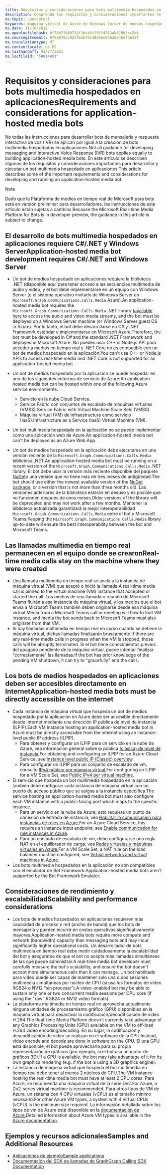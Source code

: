 ```yaml
---
title: Requisitos y consideraciones para bots multimedia hospedados en aplicaciones
description: Comprenda los requisitos y consideraciones importantes relacionados con la creación de bots multimedia hospedados en aplicaciones para Microsoft Teams.
ms.topic: conceptual
keywords: máquina virtual de Azure de Windows Server de medios hospedados en la aplicación
ms.date: 11/16/2018
ms.openlocfilehash: bf75b7f689713f16cb3ff9ff4313ab829b5cc2d6
ms.sourcegitcommit: 976e870cc925f61b76c3830ec04ba6e4bdfde32f
ms.translationtype: MT
ms.contentlocale: es-ES
ms.lasthandoff: 01/27/2021
ms.locfileid: "50014491"
---
```

# <a name="requirements-and-considerations-for-application-hosted-media-bots"></a><span data-ttu-id="1895e-104">Requisitos y consideraciones para bots multimedia hospedados en aplicaciones</span><span class="sxs-lookup"><span data-stu-id="1895e-104">Requirements and considerations for application-hosted media bots</span></span>

<span data-ttu-id="1895e-105">No todas las instrucciones para desarrollar bots de mensajería y respuesta interactiva de voz (IVR) se aplican por igual a la creación de bots multimedia hospedados en aplicaciones.</span><span class="sxs-lookup"><span data-stu-id="1895e-105">Not all guidance for developing messaging and Interactive Voice Response (IVR) bots applies equally to building application-hosted media bots.</span></span> <span data-ttu-id="1895e-106">En este artículo se describen algunos de los requisitos y consideraciones importantes para desarrollar y ejecutar un bot multimedia hospedado en aplicaciones.</span><span class="sxs-lookup"><span data-stu-id="1895e-106">This article describes some of the important requirements and considerations for developing and running an application-hosted media bot.</span></span>

> [!NOTE]
> <span data-ttu-id="1895e-107">Dado que la Plataforma de medios en tiempo real de Microsoft para bots está en versión preliminar para desarrolladores, las instrucciones de este artículo están sujetas a cambios.</span><span class="sxs-lookup"><span data-stu-id="1895e-107">Because the Microsoft Real-time Media Platform for Bots is in developer preview, the guidance in this article is subject to change.</span></span>

## <a name="application-hosted-media-bot-development-requires-cnet-and-windows-server"></a><span data-ttu-id="1895e-108">El desarrollo de bots multimedia hospedados en aplicaciones requiere C#/.NET y Windows Server</span><span class="sxs-lookup"><span data-stu-id="1895e-108">Application-hosted media bot development requires C#/.NET and Windows Server</span></span>

- <span data-ttu-id="1895e-109">Un bot de medios hospedado en aplicaciones requiere la biblioteca .NET (disponible aquí para tener acceso a las secuencias multimedia de audio y vídeo, y el bot debe implementarse en un equipo con Windows Server (o el sistema operativo invitado de Windows Server en `Microsoft.Graph.Communications.Calls.Media` Azure).[](https://www.nuget.org/packages/Microsoft.Graph.Communications.Calls.Media/)</span><span class="sxs-lookup"><span data-stu-id="1895e-109">An application-hosted media bot requires the `Microsoft.Graph.Communications.Calls.Media` .NET library ([available here](https://www.nuget.org/packages/Microsoft.Graph.Communications.Calls.Media/) to access the audio and video media streams, and the bot must be deployed on a Windows Server machine (or Windows Server guest OS in Azure).</span></span> <span data-ttu-id="1895e-110">Por lo tanto, el bot debe desarrollarse en C# y .NET Framework estándar e implementarse en Microsoft Azure.</span><span class="sxs-lookup"><span data-stu-id="1895e-110">Therefore, the bot must be developed in C# and the standard .NET Framework and deployed in Microsoft Azure.</span></span> <span data-ttu-id="1895e-111">No puedes usar C++ ni Node.js API para acceder a medios en tiempo real y .NET Core no es compatible con un bot de medios hospedado en la aplicación.</span><span class="sxs-lookup"><span data-stu-id="1895e-111">You can't use C++ or Node.js APIs to access real-time media and .NET Core is not supported for an application-hosted media bot.</span></span>

- <span data-ttu-id="1895e-112">Un bot de medios hospedado por la aplicación se puede hospedar en uno de los siguientes entornos de servicio de Azure:</span><span class="sxs-lookup"><span data-stu-id="1895e-112">An application-hosted media bot can be hosted within one of the following Azure service environments:</span></span>
  - <span data-ttu-id="1895e-113">Servicio en la nube.</span><span class="sxs-lookup"><span data-stu-id="1895e-113">Cloud Service.</span></span>
  - <span data-ttu-id="1895e-114">Service Fabric con conjuntos de escalado de máquinas virtuales (VMSS).</span><span class="sxs-lookup"><span data-stu-id="1895e-114">Service Fabric with Virtual Machine Scale Sets (VMSS).</span></span>
  - <span data-ttu-id="1895e-115">Máquina virtual (VM) de infraestructura como servicio (IaaS).</span><span class="sxs-lookup"><span data-stu-id="1895e-115">Infrastructure as a Service (IaaS) Virtual Machine (VM).</span></span>  
  
- <span data-ttu-id="1895e-116">Un bot multimedia hospedado en la aplicación no se puede implementar como una aplicación web de Azure.</span><span class="sxs-lookup"><span data-stu-id="1895e-116">An application-hosted media bot can't be deployed as an Azure Web App.</span></span>

- <span data-ttu-id="1895e-117">Un bot de medios hospedado en la aplicación debe ejecutarse en una versión reciente de la `Microsoft.Graph.Communications.Calls.Media` biblioteca .NET.</span><span class="sxs-lookup"><span data-stu-id="1895e-117">An application-hosted media bot must be running on a recent version of the `Microsoft.Graph.Communications.Calls.Media` .NET library.</span></span> <span data-ttu-id="1895e-118">El bot debe usar la versión más reciente disponible del paquete [NuGet](https://www.nuget.org/packages/Microsoft.Graph.Communications.Calls.Media/)o una versión que no tiene más de tres meses de antigüedad.</span><span class="sxs-lookup"><span data-stu-id="1895e-118">The bot should use either the newest available version of the [NuGet package](https://www.nuget.org/packages/Microsoft.Graph.Communications.Calls.Media/), or a version that is not more than three months old.</span></span> <span data-ttu-id="1895e-119">Las versiones anteriores de la biblioteca estarán en desuso y es posible que no funcionen después de unos meses.</span><span class="sxs-lookup"><span data-stu-id="1895e-119">Older versions of the library will be deprecated and may not work after a few months.</span></span> <span data-ttu-id="1895e-120">Mantener la biblioteca actualizada garantizará la mejor interoperabilidad `Microsoft.Graph.Communications.Calls.Media` entre el bot y Microsoft Teams.</span><span class="sxs-lookup"><span data-stu-id="1895e-120">Keeping the `Microsoft.Graph.Communications.Calls.Media` library up-to-date will ensure the best interoperability between the bot and Microsoft Teams.</span></span>

## <a name="real-time-media-calls-stay-on-the-machine-where-they-were-created"></a><span data-ttu-id="1895e-121">Las llamadas multimedia en tiempo real permanecen en el equipo donde se crearon</span><span class="sxs-lookup"><span data-stu-id="1895e-121">Real-time media calls stay on the machine where they were created</span></span>

- <span data-ttu-id="1895e-122">Una llamada multimedia en tiempo real se ancla a la instancia de máquina virtual (VM) que aceptó o inició la llamada.</span><span class="sxs-lookup"><span data-stu-id="1895e-122">A real-time media call is pinned to the virtual machine (VM) instance that accepted or started the call.</span></span> <span data-ttu-id="1895e-123">Los medios de una llamada o reunión de Microsoft Teams fluirán a esa instancia de máquina virtual, y los medios que el bot envía a Microsoft Teams también deben originarse desde esa máquina virtual.</span><span class="sxs-lookup"><span data-stu-id="1895e-123">Media from a Microsoft Teams call or meeting will flow to that VM instance, and media the bot sends back to Microsoft Teams must also originate from that VM.</span></span>
- <span data-ttu-id="1895e-124">Si hay llamadas multimedia en tiempo real en curso cuando se detiene la máquina virtual, dichas llamadas finalizarán bruscamente.</span><span class="sxs-lookup"><span data-stu-id="1895e-124">If there are any real-time media calls in progress when the VM is stopped, those calls will be abruptly terminated.</span></span> <span data-ttu-id="1895e-125">Si el bot tiene conocimientos previos del apagado pendiente de la máquina virtual, puede intentar finalizar "correctamente" las llamadas.</span><span class="sxs-lookup"><span data-stu-id="1895e-125">If the bot has prior knowledge of the pending VM shutdown, it can try to "gracefully" end the calls.</span></span>

## <a name="application-hosted-media-bots-must-be-directly-accessible-on-the-internet"></a><span data-ttu-id="1895e-126">Los bots de medios hospedados en aplicaciones deben ser accesibles directamente en Internet</span><span class="sxs-lookup"><span data-stu-id="1895e-126">Application-hosted media bots must be directly accessible on the internet</span></span>

- <span data-ttu-id="1895e-127">Cada instancia de máquina virtual que hospeda un bot de medios hospedado por la aplicación en Azure debe ser accesible directamente desde Internet mediante una dirección IP pública de nivel de instancia (ILPIP).</span><span class="sxs-lookup"><span data-stu-id="1895e-127">Each VM instance hosting an application-hosted media bot in Azure must be directly accessible from the internet using an instance-level public IP address (ILPIP).</span></span>
  - <span data-ttu-id="1895e-128">Para obtener y configurar un ILPIP para un servicio en la nube de Azure, vea información general sobre ip pública [(clásica) de nivel de instancia.](/azure/virtual-network/virtual-networks-instance-level-public-ip)</span><span class="sxs-lookup"><span data-stu-id="1895e-128">For obtaining and configuring an ILPIP for an Azure Cloud Service, see [Instance level public IP (Classic) overview](/azure/virtual-network/virtual-networks-instance-level-public-ip).</span></span>
  - <span data-ttu-id="1895e-129">Para configurar un ILPIP para un conjunto de escalado de vm, consulte [IPv4 público por máquina virtual.](/azure/virtual-machine-scale-sets/virtual-machine-scale-sets-networking#public-ipv4-per-virtual-machine)</span><span class="sxs-lookup"><span data-stu-id="1895e-129">For configuring an ILPIP for a VM Scale Set, see [Public IPv4 per virtual machine](/azure/virtual-machine-scale-sets/virtual-machine-scale-sets-networking#public-ipv4-per-virtual-machine).</span></span>
- <span data-ttu-id="1895e-130">El servicio que hospeda un bot multimedia hospedado en la aplicación también debe configurar cada instancia de máquina virtual con un puerto de acceso público que se asigna a la instancia específica.</span><span class="sxs-lookup"><span data-stu-id="1895e-130">The service hosting an application-hosted media bot must also configure each VM instance with a public-facing port which maps to the specific instance.</span></span>
  - <span data-ttu-id="1895e-131">Para un servicio en la nube de Azure, esto requiere un punto de conexión de entrada de instancia; vea [Habilitar la comunicación para instancias de roles en Azure.](/azure/cloud-services/cloud-services-enable-communication-role-instances)</span><span class="sxs-lookup"><span data-stu-id="1895e-131">For an Azure Cloud Service, this requires an instance input endpoint; see [Enable communication for role instances in Azure](/azure/cloud-services/cloud-services-enable-communication-role-instances).</span></span>
  - <span data-ttu-id="1895e-132">Para un conjunto de escalado de vm, debe configurarse una regla NAT en el equilibrador de carga; vea [Redes virtuales y máquinas virtuales en Azure.](/azure/virtual-machines/windows/network-overview)</span><span class="sxs-lookup"><span data-stu-id="1895e-132">For a VM Scale Set, a NAT rule on the load balancer must be configured; see [Virtual networks and virtual machines in Azure](/azure/virtual-machines/windows/network-overview).</span></span>
- <span data-ttu-id="1895e-133">Los bots multimedia hospedados en la aplicación no son compatibles con el emulador de Bot Framework.</span><span class="sxs-lookup"><span data-stu-id="1895e-133">Application-hosted media bots aren't supported by the Bot Framework Emulator.</span></span>

## <a name="scalability-and-performance-considerations"></a><span data-ttu-id="1895e-134">Consideraciones de rendimiento y escalabilidad</span><span class="sxs-lookup"><span data-stu-id="1895e-134">Scalability and performance considerations</span></span>

- <span data-ttu-id="1895e-135">Los bots de medios hospedados en aplicaciones requieren más capacidad de proceso y red (ancho de banda) que los bots de mensajería y pueden incurrir en costos operativos significativamente mayores.</span><span class="sxs-lookup"><span data-stu-id="1895e-135">Application-hosted media bots require more compute and network (bandwidth) capacity than messaging bots and may incur significantly higher operational costs.</span></span> <span data-ttu-id="1895e-136">Un desarrollador de bots multimedia en tiempo real debe medir cuidadosamente la escalabilidad del bot y asegurarse de que el bot no acepta más llamadas simultáneas de las que puede administrar.</span><span class="sxs-lookup"><span data-stu-id="1895e-136">A real-time media bot developer must carefully measure the bot's scalability, and ensure the bot doesn't accept more simultaneous calls than it can manage.</span></span> <span data-ttu-id="1895e-137">Un bot habilitado para vídeo puede ser capaz de mantener solo una o dos sesiones multimedia simultáneas por núcleo de CPU (si usa los formatos de vídeo RGB24 o NV12 "sin procesar").</span><span class="sxs-lookup"><span data-stu-id="1895e-137">A video-enabled bot may be able to sustain only one or two concurrent media sessions per CPU core (if using the "raw" RGB24 or NV12 video formats).</span></span>
- <span data-ttu-id="1895e-138">La plataforma multimedia en tiempo real no aprovecha actualmente ninguna unidades de procesamiento gráfico (GPU) disponibles en la máquina virtual para desactivar la codificación/decodificación de vídeo H.264.</span><span class="sxs-lookup"><span data-stu-id="1895e-138">The Real-time Media Platform doesn't currently take advantage of any Graphics Processing Units (GPU) available on the VM to off-load H.264 video encoding/decoding.</span></span> <span data-ttu-id="1895e-139">En su lugar, la codificación y descodificación de vídeo se realizan en el software de la CPU.</span><span class="sxs-lookup"><span data-stu-id="1895e-139">Instead, video encode and decode are done in software on the CPU.</span></span> <span data-ttu-id="1895e-140">Si una GPU está disponible, el bot puede aprovecharlo para su propia representación de gráficos (por ejemplo, si el bot usa un motor de gráficos 3D).</span><span class="sxs-lookup"><span data-stu-id="1895e-140">If a GPU is available, the bot may take advantage of it for its own graphics rendering (e.g. if the bot is using a 3D graphics engine).</span></span>
- <span data-ttu-id="1895e-141">La instancia de máquina virtual que hospeda el bot multimedia en tiempo real debe tener al menos 2 núcleos de CPU.</span><span class="sxs-lookup"><span data-stu-id="1895e-141">The VM instance hosting the real-time media bot must have at least 2 CPU cores.</span></span> <span data-ttu-id="1895e-142">Para Azure, se recomienda una máquina virtual de la serie Dv2.</span><span class="sxs-lookup"><span data-stu-id="1895e-142">For Azure, a Dv2-series virtual machine is recommended.</span></span> <span data-ttu-id="1895e-143">Para otros tipos de VM de Azure, un sistema con 4 CPU virtuales (vCPU) es el tamaño mínimo necesario.</span><span class="sxs-lookup"><span data-stu-id="1895e-143">For other Azure VM types, a system with 4 virtual CPUs (vCPU) is the minimum size required.</span></span> <span data-ttu-id="1895e-144">La información detallada sobre los tipos de vm de Azure está disponible en la [documentación de Azure.](/azure/virtual-machines/windows/sizes-general)</span><span class="sxs-lookup"><span data-stu-id="1895e-144">Detailed information about Azure VM types is available in the [Azure documentation](/azure/virtual-machines/windows/sizes-general).</span></span>

## <a name="samples-and-additional-resources"></a><span data-ttu-id="1895e-145">Ejemplos y recursos adicionales</span><span class="sxs-lookup"><span data-stu-id="1895e-145">Samples and Additional Resources</span></span>

- [<span data-ttu-id="1895e-146">Aplicaciones de ejemplo</span><span class="sxs-lookup"><span data-stu-id="1895e-146">Sample applications</span></span>](https://github.com/microsoftgraph/microsoft-graph-comms-samples/tree/master/Samples/V1.0Samples/LocalMediaSamples)
- [<span data-ttu-id="1895e-147">Documentación del SDK de llamadas de Graph</span><span class="sxs-lookup"><span data-stu-id="1895e-147">Graph Calling SDK Documentation</span></span>](https://microsoftgraph.github.io/microsoft-graph-comms-samples/docs/)
